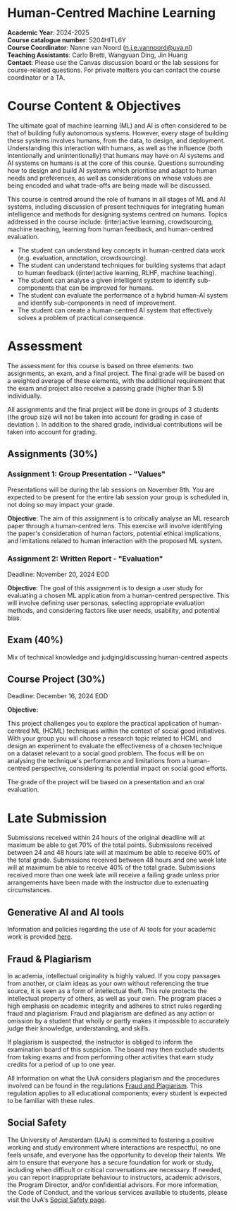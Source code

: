 # Human-Centred Machine Learning

**Academic Year**: 2024-2025   
**Course catalogue number**: 5204HITL6Y   
**Course Coordinator**: Nanne van Noord ([n.j.e.vannoord@uva.nl](mailto:n.j.e.vannoord@uva.nl))   
**Teaching Assistants**: Carlo Bretti, Wangyuan Ding, Jin Huang   
**Contact**: Please use the Canvas discussion board or the lab sessions for course-related questions. For private matters you can contact the course coordinator or a TA.

# Course Content & Objectives

The ultimate goal of machine learning (ML) and AI is often considered to be that of building fully autonomous systems. However, every stage of building these systems involves humans, from the data, to design, and deployment. Understanding this interaction with humans, as well as the influence (both intentionally and unintentionally) that humans may have on AI systems and AI systems on humans is at the core of this course. Questions surrounding how to design and build AI systems which prioritise and adapt to human needs and preferences, as well as considerations on whose values are being encoded and what trade-offs are being made will be discussed.

This course is centred around the role of humans in all stages of ML and AI systems, including discussion of present techniques for integrating human intelligence and methods for designing systems centred on humans. Topics addressed in the course include: (inter)active learning, crowdsourcing, machine teaching, learning from human feedback, and human-centred evaluation.

- The student can understand key concepts in human-centred data work (e.g. evaluation, annotation, crowdsourcing).  
- The student can understand techniques for building systems that adapt to human feedback ((inter)active learning, RLHF, machine teaching).  
- The student can analyse a given intelligent system to identify sub-components that can be improved for humans.  
- The student can evaluate the performance of a hybrid human-AI system and identify sub-components in need of improvement.  
- The student can create a human-centred AI system that effectively solves a problem of practical consequence.

# Assessment

The assessment for this course is based on three elements: two assignments, an exam, and a final project. The final grade will be based on a weighted average of these elements, with the additional requirement that the exam and project also receive a passing grade (higher than 5.5) individually.

All assignments and the final project will be done in groups of 3 students (the group size will not be taken into account for grading in case of deviation ). In addition to the shared grade, individual contributions will be taken into account for grading.

## Assignments (30%)

### Assignment 1: Group Presentation \- "Values"

Presentations will be during the lab sessions on November 8th. You are expected to be present for the entire lab session your group is scheduled in, not doing so may impact your grade.

**Objective**: The aim of this assignment is to critically analyse an ML research paper through a human-centred lens. This exercise will involve identifying the paper's consideration of human factors, potential ethical implications, and limitations related to human interaction with the proposed ML system.

### Assignment 2: Written Report \- "Evaluation"

Deadline: November 20, 2024 EOD

**Objective**: The goal of this assignment is to design a user study for evaluating a chosen ML application from a human-centred perspective. This will involve defining user personas, selecting appropriate evaluation methods, and considering factors like user needs, usability, and potential bias.

## Exam (40%)

Mix of technical knowledge and judging/discussing human-centred aspects

## Course Project (30%)

Deadline: December 16, 2024 EOD

**Objective:**

This project challenges you to explore the practical application of human-centred ML (HCML) techniques within the context of social good initiatives. With your group you will choose a research topic related to HCML and design an experiment to evaluate the effectiveness of a chosen technique on a dataset relevant to a social good problem. The focus will be on analysing the technique's performance and limitations from a human-centred perspective, considering its potential impact on social good efforts.

The grade of the project will be based on a presentation and an oral evaluation.

# Late Submission

Submissions received within 24 hours of the original deadline will at maximum be able to get 70% of the total points. Submissions received between 24 and 48 hours late will at maximum be able to receive 60% of the total grade. Submissions received between 48 hours and one week late will at maximum be able to receive 40% of the total grade. Submissions received more than one week late will receive a failing grade unless prior arrangements have been made with the instructor due to extenuating circumstances.

## Generative AI and AI tools

Information and policies regarding the use of AI tools for your academic work is provided [here](https://student.uva.nl/en/topics/ai-tools-and-your-studies).

## Fraud & Plagiarism

In academia, intellectual originality is highly valued. If you copy passages from another, or claim ideas as your own without referencing the true source, it is seen as a form of intellectual theft. This rule protects the intellectual property of others, as well as your own. The program places a high emphasis on academic integrity and adheres to strict rules regarding fraud and plagiarism. Fraud and plagiarism are defined as any action or omission by a student that wholly or partly makes it impossible to accurately judge their knowledge, understanding, and skills.

If plagiarism is suspected, the instructor is obliged to inform the examination board of this suspicion. The board may then exclude students from taking exams and from performing other activities that earn study credits for a period of up to one year.

All information on what the UvA considers plagiarism and the procedures involved can be found in the regulations [Fraud and Plagiarism](https://student.uva.nl/en/topics/plagiarism-and-fraud). This regulation applies to all educational components; every student is expected to be familiar with these rules.

## Social Safety

The University of Amsterdam (UvA) is committed to fostering a positive working and study environment where interactions are respectful, no one feels unsafe, and everyone has the opportunity to develop their talents. We aim to ensure that everyone has a secure foundation for work or study, including when difficult or critical conversations are necessary. If needed, you can report inappropriate behaviour to instructors, academic advisors, the Program Director, and/or confidential advisors. For more information, the Code of Conduct, and the various services available to students, please visit the UvA's [Social Safety page](https://www.uva.nl/en/about-the-uva/about-the-university/social-safety/social-safety.html).  
